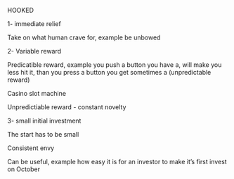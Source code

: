 HOOKED

1- immediate relief

Take on what human crave for, example be unbowed

2- Variable reward

Predicatible reward, example you push a button you have a, will make you less hit it, than you press a button you get sometimes a (unpredictable reward)

Casino slot machine

Unpredictiable reward - constant novelty

3- small initial investment

The start has to be small

Consistent envy

Can be useful, example how easy it is for an investor to make it’s first invest on October
